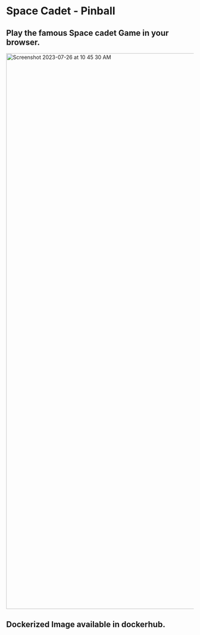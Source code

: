 # Space Cadet - Pinball
## Play the famous Space cadet Game in your browser.

<img width="1494" alt="Screenshot 2023-07-26 at 10 45 30 AM" src="https://github.com/IMPranshu/pinball-web/assets/43396684/731ef13e-0b3d-41aa-819b-1c577224cb86">




## Dockerized Image available in dockerhub.

